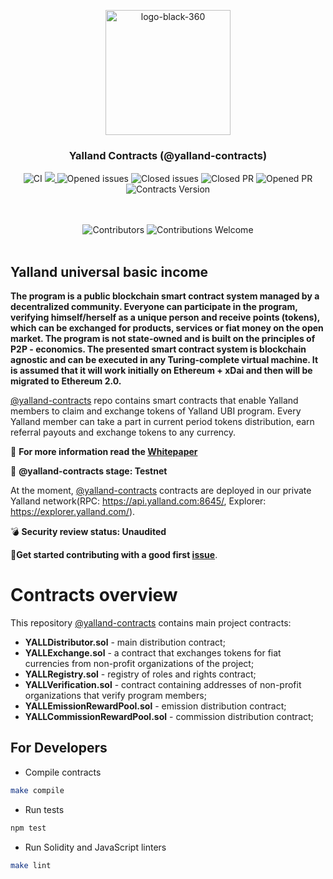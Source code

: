<p align="center"> <img src="https://yalland.com/assets/icons/logo.svg" alt="logo-black-360" width="200"/></p>


<h3 align="center">Yalland Contracts (@yalland-contracts)</h3>
<div align="center">
</div>

<div align="center">

![CI](https://github.com/yalland-ubi/yalland-contracts/workflows/CI/badge.svg)
<a href="https://codecov.io/gh/yalland-ubi/yalland-contracts">
  <img src="https://codecov.io/gh/yalland-ubi/yalland-contracts/branch/develop/graph/badge.svg" />
</a>
<img src="https://img.shields.io/github/issues-raw/yalland-ubi/yalland-contracts.svg?color=green&style=flat-square" alt="Opened issues"/>
<img src="https://img.shields.io/github/issues-closed-raw/yalland-ubi/yalland-contracts.svg?color=blue&style=flat-square" alt="Closed issues" />
<img src="https://img.shields.io/github/issues-pr-closed/yalland-ubi/yalland-contracts.svg?color=green&style=flat-square" alt="Closed PR"/>
<img src="https://img.shields.io/github/issues-pr-raw/yalland-ubi/yalland-contracts.svg?color=green&style=flat-square" alt="Opened PR"/>
<img src="https://img.shields.io/badge/version-1.0.0-yellow.svg" alt="Contracts Version"/>
</div>
<br/>
<br/>
<div align="center">
  <img src="https://img.shields.io/github/contributors/yalland-ubi/yalland-contracts?style=flat-square" alt="Сontributors" />
  <img src="https://img.shields.io/badge/contributions-welcome-orange.svg?style=flat-square" alt="Contributions Welcome" />
</div>
<br/>

## Yalland universal basic income
**The program is a public blockchain smart contract system managed by a decentralized community. Everyone can participate in the program, verifying himself/herself as a unique person and receive points (tokens), which can be exchanged for products, services or fiat money on the open market. The program is not state-owned and is built on the principles of P2P - economics. The presented smart contract system is blockchain agnostic and can be executed in any Turing-complete virtual machine. It is assumed that it will work initially on Ethereum + xDai and then will be migrated to Ethereum 2.0.**

[@yalland-contracts](https://github.com/yalland-ubi/yalland-contracts/) repo contains smart contracts that enable Yalland members to claim and exchange tokens of Yalland UBI program. Every Yalland member can take a part in current period tokens distribution, earn referral payouts and exchange tokens to any currency.

:page_with_curl: **For more information read the [Whitepaper](https://github.com/yalland-ubi/yalland-docs/blob/master/Whitepaper.md)**

:construction: **@yalland-contracts stage: Testnet**

At the moment, [@yalland-contracts](https://github.com/yalland-ubi/yalland-contracts/) contracts are deployed in our private Yalland network(RPC: https://api.yalland.com:8645/, Explorer: https://explorer.yalland.com/).

:bomb: **Security review status: Unaudited**

:memo:**Get started contributing with a good first [issue](https://github.com/yalland-ubi/yalland-contracts/issues)**.

# Contracts overview
This repository [@yalland-contracts](https://github.com/yalland-ubi/yalland-contracts/) contains main project contracts:
- **YALLDistributor.sol** - main distribution contract;
- **YALLExchange.sol** - a contract that exchanges tokens for fiat currencies from non-profit organizations of the project;
- **YALLRegistry.sol** - registry of roles and rights contract;
- **YALLVerification.sol** - contract containing addresses of non-profit organizations that verify program members;
- **YALLEmissionRewardPool.sol** - emission distribution contract;
- **YALLCommissionRewardPool.sol** - commission distribution contract;

## For Developers

* Compile contracts

```sh
make compile
```

* Run tests

```sh
npm test
```

* Run Solidity and JavaScript linters

```sh
make lint
```
